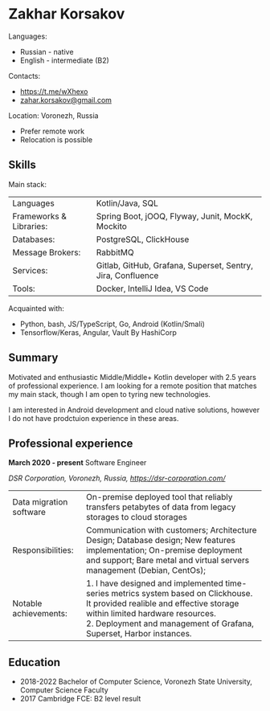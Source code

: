 # Zakhar Korsakov
Languages:
+ Russian - native
+ English - intermediate (B2)

Contacts:
+ <https://t.me/wXhexo>
+ <a href="mailto:zahar.korsakov@gmail.com">zahar.korsakov@gmail.com</a>

Location: Voronezh, Russia
+ Prefer remote work
+ Relocation is possible

## Skills

Main stack:

|   |   |
|---|---|
|Languages| Kotlin/Java, SQL|
|Frameworks & Libraries:| Spring Boot, jOOQ, Flyway, Junit,  MockK, Mockito|
|Databases:| PostgreSQL, ClickHouse|
|Message Brokers:| RabbitMQ|
|Services:| Gitlab, GitHub, Grafana, Superset, Sentry, Jira, Confluence|
|Tools:| Docker, IntelliJ Idea, VS Code |

Acquainted with:

+ Python, bash, JS/TypeScript, Go, Android (Kotlin/Smali)
+ Tensorflow/Keras, Angular, Vault By HashiCorp

## Summary

Motivated and enthusiastic Middle/Middle+ Kotlin developer with 2.5 years of professional experience.
I am looking for a remote position that matches my main stack, though I am open to tyring new technologies.

I am interested in Android development and cloud native solutions, however I do not have prodctuion experience in these areas.

## Professional experience

**March 2020 - present** Software Engineer

_DSR Corporation, Voronezh, Russia, https://dsr-corporation.com/_

|   |   |
|---|---|
|Data migration software|On-premise deployed tool that reliably transfers petabytes of data from legacy storages to cloud storages|
 Responsibilities:| Communication with customers; Architecture Design; Database design; New features implementation; On-premise deployment and support; Bare metal and virtual servers management (Debian, CentOs); |
|Notable achievements:| 1. I have designed and implemented time-series metrics system based on Clickhouse. It provided realible and effective storage within limited hardware resources. <br> 2. Deployment and management of Grafana, Superset, Harbor instances. |

## Education

+ 2018-2022 Bachelor of Computer Science, Voronezh State University, Computer Science Faculty
+ 2017 Cambridge FCE: B2 level result
